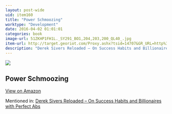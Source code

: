 ```yaml
---
layout: post-wide
uid: item160
title: "Power Schmoozing"
worktype: "Development"
date: 2016-04-02 01:01:01
categories: book
image-url: 51ZKHP1FH1L._SY291_BO1,204,203,200_QL40_.jpg
item-url: http://target.georiot.com/Proxy.ashx?tsid=14707&GR_URL=http%3A%2F%2Fwww.amazon.com%2FPower-Schmoozing-Etiquette-Business-Success%2Fdp%2F0070398879%2F
description: "Derek Sivers Reloaded – On Success Habits and Billionaires with Perfect Abs"
---
```

<a href="http://target.georiot.com/Proxy.ashx?tsid=14707&GR_URL=http%3A%2F%2Fwww.amazon.com%2FPower-Schmoozing-Etiquette-Business-Success%2Fdp%2F0070398879%2F" target="blank"><img src="../../../../img/thumbs/51ZKHP1FH1L._SY291_BO1,204,203,200_QL40_.jpg" class="prod-img"></a>
<h2>Power Schmoozing</h2>
<p><a class="btn btn-primary" href="http://target.georiot.com/Proxy.ashx?tsid=14707&GR_URL=http%3A%2F%2Fwww.amazon.com%2FPower-Schmoozing-Etiquette-Business-Success%2Fdp%2F0070398879%2F" target="blank">View on Amazon</a><p>
<p>Mentioned in: <a href="http://fourhourworkweek.com/2015/12/28/derek-sivers-reloaded-on-success-habits-and-billionaires-with-perfect-abs/" target="blank">Derek Sivers Reloaded – On Success Habits and Billionaires with Perfect Abs</a></p>
